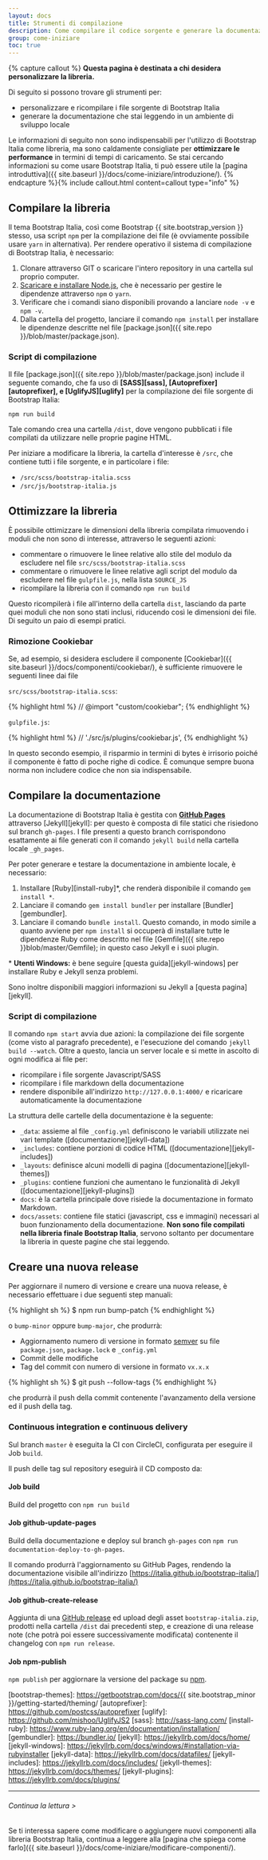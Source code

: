 ```yaml
---
layout: docs
title: Strumenti di compilazione
description: Come compilare il codice sorgente e generare la documentazione che stai leggendo
group: come-iniziare
toc: true
---
```


{% capture callout %}
**Questa pagina è destinata a chi desidera personalizzare la libreria.**

Di seguito si possono trovare gli strumenti per:

- personalizzare e ricompilare i file sorgente di Bootstrap Italia
- generare la documentazione che stai leggendo in un ambiente di sviluppo locale

Le informazioni di seguito non sono indispensabili per l'utilizzo di Bootstrap Italia come libreria, ma sono caldamente consigliate per **ottimizzare le performance** in termini di tempi di caricamento. Se stai cercando informazioni su come usare Bootstrap Italia, ti può essere utile la [pagina introduttiva]({{ site.baseurl }}/docs/come-iniziare/introduzione/).
{% endcapture %}{% include callout.html content=callout type="info" %}

## Compilare la libreria

Il tema Bootstrap Italia, così come Bootstrap {{ site.bootstrap_version }} stesso, usa script `npm` per la compilazione dei file (è ovviamente possibile usare `yarn` in alternativa). Per rendere operativo il sistema di compilazione di Bootstrap Italia, è necessario:

1. Clonare attraverso GIT o scaricare l'intero repository in una cartella sul proprio computer.
2. [Scaricare e installare Node.js](https://nodejs.org/download/), che è necessario per gestire le dipendenze attraverso `npm` o `yarn`.
3. Verificare che i comandi siano disponibili provando a lanciare `node -v` e `npm -v`.
4. Dalla cartella del progetto, lanciare il comando `npm install` per installare le dipendenze descritte nel file [package.json]({{ site.repo }}/blob/master/package.json).

### Script di compilazione

Il file [package.json]({{ site.repo }}/blob/master/package.json) include il seguente comando, che fa uso di  **[SASS][sass], [Autoprefixer][autoprefixer], e [UglifyJS][uglify]** per la compilazione dei file sorgente di Bootstrap Italia:

`npm run build`

Tale comando crea una cartella `/dist`, dove vengono pubblicati i file compilati da utilizzare nelle proprie pagine HTML.

Per iniziare a modificare la libreria, la cartella d'interesse è `/src`, che contiene tutti i file sorgente, e in particolare i file:

- `/src/scss/bootstrap-italia.scss`
- `/src/js/bootstrap-italia.js`

## Ottimizzare la libreria

È possibile ottimizzare le dimensioni della libreria compilata rimuovendo i moduli che non sono di interesse, attraverso le seguenti azioni:

- commentare o rimuovere le linee relative allo stile del modulo da escludere nel file `src/scss/bootstrap-italia.scss`
- commentare o rimuovere le linee relative agli script del modulo da escludere nel file `gulpfile.js`, nella lista `SOURCE_JS`
- ricompilare la libreria con il comando `npm run build`

Questo ricompilerà i file all'interno della cartella `dist`, lasciando da parte quei moduli che non sono stati inclusi, riducendo così le dimensioni dei file.
Di seguito un paio di esempi pratici.

### Rimozione Cookiebar

Se, ad esempio, si desidera escludere il componente [Cookiebar]({{ site.baseurl }}/docs/componenti/cookiebar/), è sufficiente rimuovere le seguenti linee dai file

`src/scss/bootstrap-italia.scss`:

{% highlight html %}
// @import "custom/cookiebar";
{% endhighlight %}

`gulpfile.js`:

{% highlight html %}
// './src/js/plugins/cookiebar.js',
{% endhighlight %}

In questo secondo esempio, il risparmio in termini di bytes è irrisorio poiché il componente è fatto di poche righe di codice. È comunque sempre buona norma non includere codice che non sia indispensabile.

## Compilare la documentazione

La documentazione di Bootstrap Italia è gestita con [**GitHub Pages**](https://pages.github.com/) attraverso [Jekyll][jekyll]: per questo è composta di file statici che risiedono sul branch `gh-pages`. I file presenti a questo branch corrispondono esattamente ai file generati con il comando `jekyll build` nella cartella locale `_gh_pages`.

Per poter generare e testare la documentazione in ambiente locale, è necessario: 

1. Installare [Ruby][install-ruby]*, che renderà disponibile il comando `gem install *`.
2. Lanciare il comando `gem install bundler` per installare [Bundler][gembundler].
3. Lanciare il comando `bundle install`. Questo comando, in modo simile a quanto avviene per `npm install` si occuperà di installare tutte le dipendenze Ruby come descritto nel file [Gemfile]({{ site.repo }}blob/master/Gemfile); in questo caso Jekyll e i suoi plugin.

\* **Utenti Windows:** è bene seguire [questa guida][jekyll-windows] per installare Ruby e Jekyll senza problemi.
  
Sono inoltre disponibili maggiori informazioni su Jekyll a [questa pagina][jekyll].

### Script di compilazione

Il comando `npm start` avvia due azioni: la compilazione dei file sorgente (come visto al paragrafo precedente), e l'esecuzione del comando `jekyll build --watch`. Oltre a questo, lancia un server locale e si mette in ascolto di ogni modifica ai file per:
- ricompilare i file sorgente Javascript/SASS
- ricompilare i file markdown della documentazione
- rendere disponibile all'indirizzo `http://127.0.0.1:4000/` e ricaricare automaticamente la documentazione

La struttura delle cartelle della documentazione è la seguente:

- `_data`: assieme al file `_config.yml` definiscono le variabili utilizzate nei vari template ([documentazione][jekyll-data])
- `_includes`: contiene porzioni di codice HTML ([documentazione][jekyll-includes])
- `_layouts`: definisce alcuni modelli di pagina ([documentazione][jekyll-themes])
- `_plugins`: contiene funzioni che aumentano le funzionalità di Jekyll ([documentazione][jekyll-plugins])
- `docs`: è la cartella principale dove risiede la documentazione in formato Markdown.
- `docs/assets`: contiene file statici (javascript, css e immagini) necessari al buon funzionamento della documentazione. **Non sono file compilati nella libreria finale Bootstrap Italia**, servono soltanto per documentare la libreria in queste pagine che stai leggendo.

## Creare una nuova release

Per aggiornare il numero di versione e creare una nuova release, è necessario effettuare i due seguenti step manuali:

{% highlight sh %}
$ npm run bump-patch
{% endhighlight %}

o `bump-minor` oppure `bump-major`, che produrrà:

* Aggiornamento numero di versione in formato [semver](https://semver.org/) su file `package.json`, `package.lock` e `_config.yml`
* Commit delle modifiche
* Tag del commit con numero di versione in formato `vx.x.x`

{% highlight sh %}
$ git push --follow-tags
{% endhighlight %}

che produrrà il push della commit contenente l'avanzamento della versione ed il push della tag.

### Continuous integration e continuous delivery

Sul branch `master` è eseguita la CI con CircleCI, configurata per eseguire il Job `build`.

Il push delle tag sul repository eseguirà il CD composto da:

#### Job build
Build del progetto con `npm run build` 

#### Job github-update-pages
Build della documentazione e deploy sul branch `gh-pages` con `npm run documentation-deploy-to-gh-pages`.

Il comando produrrà l'aggiornamento su GitHub Pages, rendendo la documentazione visibile all'indirizzo [https://italia.github.io/bootstrap-italia/](https://italia.github.io/bootstrap-italia/)

#### Job github-create-release
Aggiunta di una [GitHub release](https://help.github.com/articles/about-releases/) ed upload degli asset `bootstrap-italia.zip`, prodotti nella cartella `/dist` dai precedenti step, e creazione di una release note (che potrà poi essere successivamente modificata) contenente il changelog con `npm run release`.

#### Job npm-publish

`npm publish` per aggiornare la versione del package su [npm](https://www.npmjs.com/package/bootstrap-italia).

[bootstrap-themes]: https://getbootstrap.com/docs/{{ site.bootstrap_minor }}/getting-started/theming/
[autoprefixer]: https://github.com/postcss/autoprefixer
[uglify]: https://github.com/mishoo/UglifyJS2
[sass]: http://sass-lang.com/
[install-ruby]: https://www.ruby-lang.org/en/documentation/installation/
[gembundler]: https://bundler.io/
[jekyll]: https://jekyllrb.com/docs/home/
[jekyll-windows]: https://jekyllrb.com/docs/windows/#installation-via-rubyinstaller
[jekyll-data]: https://jekyllrb.com/docs/datafiles/
[jekyll-includes]: https://jekyllrb.com/docs/includes/
[jekyll-themes]: https://jekyllrb.com/docs/themes/
[jekyll-plugins]: https://jekyllrb.com/docs/plugins/

---

###### Continua la lettura >

Se ti interessa sapere come modificare o aggiungere nuovi componenti alla libreria Bootstrap Italia,
continua a leggere alla [pagina che spiega come farlo]({{ site.baseurl }}/docs/come-iniziare/modificare-componenti/).

